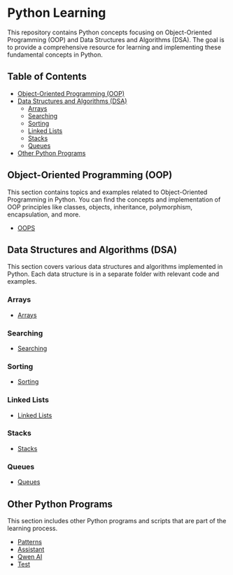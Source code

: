 # Python Learning

This repository contains Python concepts focusing on Object-Oriented Programming (OOP) and Data Structures and Algorithms (DSA). The goal is to provide a comprehensive resource for learning and implementing these fundamental concepts in Python.

## Table of Contents

- [Object-Oriented Programming (OOP)](#object-oriented-programming-oop)
- [Data Structures and Algorithms (DSA)](#data-structures-and-algorithms-dsa)
  - [Arrays](#arrays)
  - [Searching](#searching)
  - [Sorting](#sorting)
  - [Linked Lists](#linked-lists)
  - [Stacks](#stacks)
  - [Queues](#queues)
- [Other Python Programs](#other-python-programs)

## Object-Oriented Programming (OOP)

This section contains topics and examples related to Object-Oriented Programming in Python. You can find the concepts and implementation of OOP principles like classes, objects, inheritance, polymorphism, encapsulation, and more.

- [OOPS](1OOPS/)

## Data Structures and Algorithms (DSA)

This section covers various data structures and algorithms implemented in Python. Each data structure is in a separate folder with relevant code and examples.

### Arrays

- [Arrays](2Arrays/)

### Searching

- [Searching](3Searching/)

### Sorting

- [Sorting](4Sorting/)

### Linked Lists

- [Linked Lists](5LinkedList/)

### Stacks

- [Stacks](6Stack/)

### Queues

- [Queues](7Queue/)

## Other Python Programs

This section includes other Python programs and scripts that are part of the learning process.

- [Patterns](5.%20patterns.py)
- [Assistant](Assistant.py)
- [Qwen AI](QwenAI.py)
- [Test](test.py)


